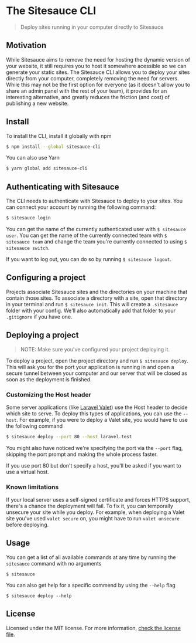 # The Sitesauce CLI
> Deploy sites running in your computer directly to Sitesauce

## Motivation
While Sitesauce aims to remove the need for hosting the dynamic version of your website, it still requires you to host it somewhere acessible so we can generate your static sites. The Sitesauce CLI allows you to deploy your sites directly from your computer, completely removing the need for servers. While this may not be the first option for everyone (as it doesn't allow you to share an admin panel with the rest of your team), it provides for an interesting alternative, and greatly reduces the friction (and cost) of publishing a new website.

## Install

To install the CLI, install it globally with npm

```bash
$ npm install --global sitesauce-cli
```

You can also use Yarn

```bash
$ yarn global add sitesauce-cli
```

## Authenticating with Sitesauce

The CLI needs to authenticate with Sitesauce to deploy to your sites. You can connect your account by running the following command:

```bash
$ sitesauce login
```

You can get the name of the currently authenticated user with `$ sitesauce user`. You can get the name of the currently connected team with `$ sitesauce team` and change the team you're currently connected to using `$ sitesauce switch`.

If you want to log out, you can do so by running `$ sitesauce logout`.

## Configuring a project

Projects associate Sitesauce sites and the directories on your machine that contain those sites. To associate a directory with a site, open that directory in your terminal and run `$ sitesauce init`. This will create a `.sitesauce` folder with your config. We'll also automatically add that folder to your `.gitignore` if you have one.

## Deploying a project

> NOTE: Make sure you've configured your project deploying it.

To deploy a project, open the project directory and run `$ sitesauce deploy`. This will ask you for the port your application is running in and open a secure tunnel between your computer and our server that will be closed as soon as the deployment is finished.

### Customizing the Host header

Some server applications (like [Laravel Valet](https://laravel.com/docs/valet)) use the Host header to decide which site to serve. To deploy this types of applications, you can use the `--host`. For example, if you were to deploy a Valet site, you would have to use the following command

```bash
$ sitesauce deploy --port 80 --host laravel.test
```

You might also have noticed we're specifying the port via the `--port` flag, skipping the port prompt and making the whole process faster.

If you use port 80 but don't specify a host, you'll be asked if you want to use a virtual host.

### Known limitations

If your local server uses a self-signed certificate and forces HTTPS support, there's a chance the deployment will fail. To fix it, you can temporally unsecure your site while you deploy. For example, when deploying a Valet site you've used `valet secure` on, you might have to run `valet unsecure` before deploying.

## Usage

You can get a list of all available commands at any time by running the `sitesauce` command with no arguments

```
$ sitesauce
```

You can also get help for a specific commend by using the `--help` flag

```
$ sitesauce deploy --help
```

## License

Licensed under the MIT license. For more information, [check the license file](LICENSE).
